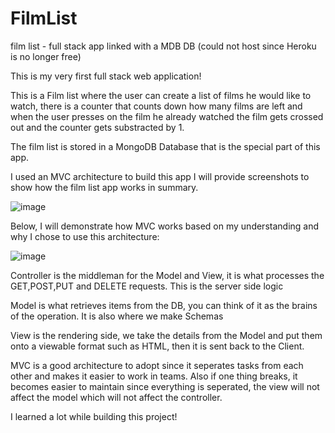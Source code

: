# FilmList
film list - full stack app linked with a MDB DB (could not host since Heroku is no longer free) 

This is my very first full stack web application!

This is a Film list where the user can create a list of films he would like to watch, there is a counter that counts down how many films are left
and when the user presses on the film he already watched the film gets crossed out and the counter gets substracted by 1. 

The film list is stored in a MongoDB Database that is the special part of this app. 

I used an MVC architecture to build this app
I will provide screenshots to show how the film list app works in summary.

![image](https://github.com/0badaE/FilmList/assets/105763414/c661c0e7-a016-4dde-a569-57b25f107c01)


Below, I will demonstrate how MVC works based on my understanding and why I chose to use this architecture: 

![image](https://github.com/0badaE/FilmList/assets/105763414/9bd871ee-32cb-432e-941a-78e8596175e5)


Controller is the middleman for the Model and View, it is what processes the GET,POST,PUT and DELETE requests. This is the server side logic

Model is what retrieves items from the DB, you can think of it as the brains of the operation. It is also where we make Schemas

View is the rendering side, we take the details from the Model and put them onto a viewable format such as HTML, then it is sent back to the Client. 


MVC is a good architecture to adopt since it seperates tasks from each other and makes it easier to work in teams. Also if one thing breaks, it becomes easier to maintain
since everything is seperated, the view will not affect the model which will not affect the controller. 

I learned a lot while building this project! 
